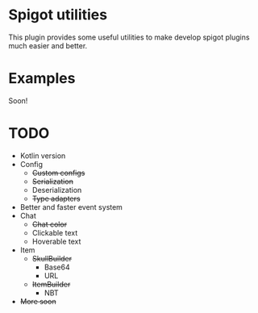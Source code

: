 # Spigot utilities

This plugin provides some useful utilities to make develop spigot plugins much easier and better.

# Examples
Soon!

# TODO
* Kotlin version
* Config
  * ~~Custom configs~~
  * ~~Serialization~~
  * Deserialization
  * ~~Type adapters~~
* Better and faster event system
* Chat
  * ~~Chat color~~
  * Clickable text
  * Hoverable text
* Item
  * ~~SkullBuilder~~
    * Base64
    * URL
  * ~~ItemBuilder~~
    *  NBT
* ~~More soon~~
